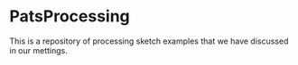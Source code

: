 # PatsProcessing

This is a repository of processing sketch examples that we have discussed in our mettings.
